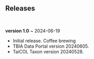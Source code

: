 ## Releases
<br>

**version 1.0** ~ 2024-06-19
- Initial release. Coffee brewing <i class="fa-solid fa-mug-hot"></i>
- TBIA Data Portal version 20240605.
- TaiCOL Taxon version 20240528.


